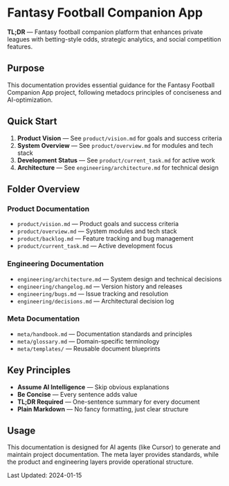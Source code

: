 # Fantasy Football Companion App

**TL;DR** — Fantasy football companion platform that enhances private leagues with betting-style odds, strategic analytics, and social competition features.

## Purpose

This documentation provides essential guidance for the Fantasy Football Companion App project, following metadocs principles of conciseness and AI-optimization.

## Quick Start

1. **Product Vision** — See `product/vision.md` for goals and success criteria
2. **System Overview** — See `product/overview.md` for modules and tech stack
3. **Development Status** — See `product/current_task.md` for active work
4. **Architecture** — See `engineering/architecture.md` for technical design

## Folder Overview

### Product Documentation
- `product/vision.md` — Product goals and success criteria
- `product/overview.md` — System modules and tech stack
- `product/backlog.md` — Feature tracking and bug management
- `product/current_task.md` — Active development focus

### Engineering Documentation  
- `engineering/architecture.md` — System design and technical decisions
- `engineering/changelog.md` — Version history and releases
- `engineering/bugs.md` — Issue tracking and resolution
- `engineering/decisions.md` — Architectural decision log

### Meta Documentation
- `meta/handbook.md` — Documentation standards and principles
- `meta/glossary.md` — Domain-specific terminology
- `meta/templates/` — Reusable document blueprints

## Key Principles

- **Assume AI Intelligence** — Skip obvious explanations
- **Be Concise** — Every sentence adds value
- **TL;DR Required** — One-sentence summary for every document
- **Plain Markdown** — No fancy formatting, just clear structure

## Usage

This documentation is designed for AI agents (like Cursor) to generate and maintain project documentation. The meta layer provides standards, while the product and engineering layers provide operational structure.

Last Updated: 2024-01-15


